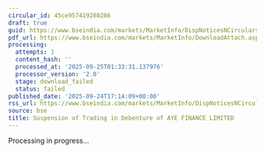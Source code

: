 ```yaml
---
circular_id: 45ce957419280286
draft: true
guid: https://www.bseindia.com/markets/MarketInfo/DispNoticesNCirculars.aspx?Noticeid={9626E087-E7DF-43E1-AC1F-1B117885D2D0}&noticeno=20250924-71&dt=09/24/2025&icount=71&totcount=75&flag=0
pdf_url: https://www.bseindia.com/markets/MarketInfo/DownloadAttach.aspx?id=20250924-71&attachedId=
processing:
  attempts: 1
  content_hash: ''
  processed_at: '2025-09-25T01:33:31.137976'
  processor_version: '2.0'
  stage: download_failed
  status: failed
published_date: '2025-09-24T17:14:09+00:00'
rss_url: https://www.bseindia.com/markets/MarketInfo/DispNoticesNCirculars.aspx?Noticeid={9626E087-E7DF-43E1-AC1F-1B117885D2D0}&noticeno=20250924-71&dt=09/24/2025&icount=71&totcount=75&flag=0
source: bse
title: Suspension of Trading in Debenture of AYE FINANCE LIMITED
---
```


Processing in progress...